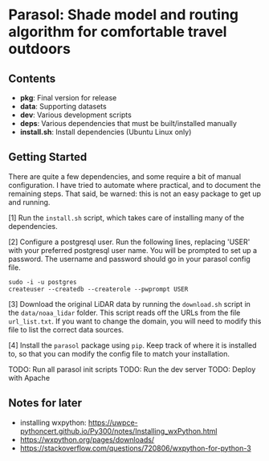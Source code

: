 # Parasol: Shade model and routing algorithm for comfortable travel outdoors 

## Contents

+ **pkg**: Final version for release
+ **data**: Supporting datasets 
+ **dev**: Various development scripts
+ **deps**: Various dependencies that must be built/installed manually
+ **install.sh**: Install dependencies (Ubuntu Linux only)

## Getting Started

There are quite a few dependencies, and some require a bit of manual
configuration. I have tried to automate where practical, and to document the
remaining steps. That said, be warned: this is not an easy package to get up
and running.

[1] Run the `install.sh` script, which takes care of installing many of the
dependencies.

[2] Configure a postgresql user. Run the following lines, replacing 'USER'
with your preferred postgresql user name. You will be prompted to set up a
password.  The username and password should go in your parasol config file.
```shell
sudo -i -u postgres
createuser --createdb --createrole --pwprompt USER 
```

[3] Download the original LiDAR data by running the `download.sh` script in
the `data/noaa_lidar` folder. This script reads off the URLs from the file
`url_list.txt`. If you want to change the domain, you will need to modify this
file to list the correct data sources.

[4] Install the `parasol` package using `pip`. Keep track of where it is
installed to, so that you can modify the config file to match your
installation.

TODO: Run all parasol init scripts
TODO: Run the dev server
TODO: Deploy with Apache

## Notes for later

+ installing wxpython: https://uwpce-pythoncert.github.io/Py300/notes/Installing_wxPython.html
+ https://wxpython.org/pages/downloads/
+ https://stackoverflow.com/questions/720806/wxpython-for-python-3
